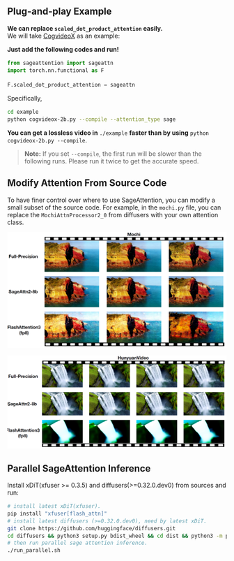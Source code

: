 
## Plug-and-play Example

**We can replace `scaled_dot_product_attention` easily.**  
We will take [CogvideoX](https://huggingface.co/THUDM/CogVideoX-2b) as an example:

**Just add the following codes and run!**
```python
from sageattention import sageattn
import torch.nn.functional as F

F.scaled_dot_product_attention = sageattn
```

Specifically,

```bash
cd example
python cogvideox-2b.py --compile --attention_type sage
```

**You can get a lossless video in** `./example` **faster than by using** `python cogvideox-2b.py --compile`.

> **Note:** If you set `--compile`, the first run will be slower than the following runs. Please run it twice to get the accurate speed.

## Modify Attention From Source Code
To have finer control over where to use SageAttention, you can modify a small subset of the source code. For example, in the `mochi.py` file, you can replace the `MochiAttnProcessor2_0` from diffusers with your own attention class.

![Local Image](../assets/mochi_example.png)

![Local Image](../assets/hunyuanvideo_example.png)

## Parallel SageAttention Inference

Install xDiT(xfuser >= 0.3.5) and diffusers(>=0.32.0.dev0) from sources and run:

```bash
# install latest xDiT(xfuser).
pip install "xfuser[flash_attn]"
# install latest diffusers (>=0.32.0.dev0), need by latest xDiT.
git clone https://github.com/huggingface/diffusers.git
cd diffusers && python3 setup.py bdist_wheel && cd dist && python3 -m pip install *.whl
# then run parallel sage attention inference.
./run_parallel.sh
```


